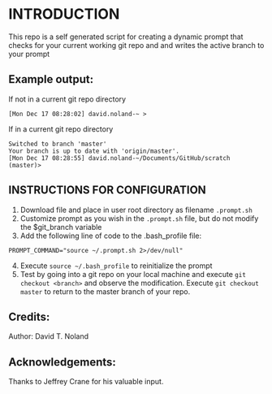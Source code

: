 <h1>INTRODUCTION</h1>

This repo is a self generated script for creating a dynamic prompt that checks for your current working git repo and and writes the active branch to your prompt

<h2>Example output:</h2>

If not in a current git repo directory

```
[Mon Dec 17 08:28:02] david.noland-~ >
```

If in a current git repo directory

```
Switched to branch 'master'
Your branch is up to date with 'origin/master'.
[Mon Dec 17 08:28:55] david.noland-~/Documents/GitHub/scratch (master)>
```
<h2>INSTRUCTIONS FOR CONFIGURATION</h2>

1. Download file and place in user root directory as filename `.prompt.sh`
2. Customize prompt as you wish in the `.prompt.sh` file, but do not modify the $git_branch variable
3. Add the following line of code to the .bash_profile file:

```
PROMPT_COMMAND="source ~/.prompt.sh 2>/dev/null"
```

4. Execute `source ~/.bash_profile` to reinitialize the prompt
5. Test by going into a git repo on your local machine and execute `git checkout <branch>` and observe the modification.  Execute `git checkout master` to return to the master branch of your repo.

<h2>Credits:</h2>
Author: David T. Noland

<h2>Acknowledgements:</h2>
Thanks to Jeffrey Crane for his valuable input.
